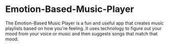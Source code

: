 # Emotion-Based-Music-Player
The Emotion-Based Music Player is a fun and useful app that creates music playlists based on how you're feeling. It uses technology to figure out your mood from your voice or music and then suggests songs that match that mood.
